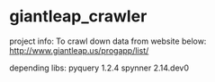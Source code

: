 giantleap_crawler
=================

project info:
  To crawl down data from website below:
  http://www.giantleap.us/progapp/list/

depending libs:
  pyquery 1.2.4
  spynner 2.14.dev0

